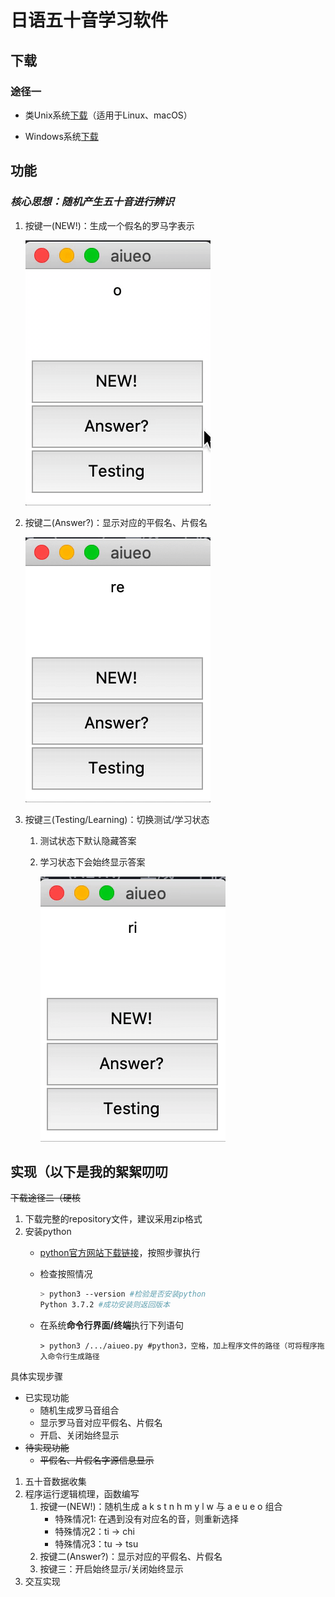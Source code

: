 # 日语五十音学习软件

## 下载

### 途径一

- 类Unix系统[下载](https://github.com/Steven147/python/raw/master/%E6%97%A5%E8%AF%AD%E4%BA%94%E5%8D%81%E9%9F%B3%E5%AD%A6%E4%B9%A0/aiueo)（适用于Linux、macOS）

- Windows系统[下载](https://github.com/Steven147/python/raw/master/%E6%97%A5%E8%AF%AD%E4%BA%94%E5%8D%81%E9%9F%B3%E5%AD%A6%E4%B9%A0/aiueo.exe)

## 功能

### ***核心思想：随机产生五十音进行辨识***

1. 按键一(NEW!)：生成一个假名的罗马字表示

    ![](2020-02-2813514.gif)

2. 按键二(Answer?)：显示对应的平假名、片假名

    ![](2020-02-2813908.gif)

3. 按键三(Testing/Learning)：切换测试/学习状态
   1. 测试状态下默认隐藏答案
   2. 学习状态下会始终显示答案

      ![](2020-02-2814230.gif)

## 实现（以下是我的絮絮叨叨

~~下载途径二（硬核~~

1. 下载完整的repository文件，建议采用zip格式
2. 安装python
   - [python官方网站下载链接](https://www.python.org/downloads/)，按照步骤执行

   - 检查按照情况

      ```bash
      > python3 --version #检验是否安装python
      Python 3.7.2 #成功安装则返回版本
      ```

   - 在系统**命令行界面/终端**执行下列语句

      ```shell
      > python3 /.../aiueo.py #python3，空格，加上程序文件的路径（可将程序拖入命令行生成路径
      ```
具体实现步骤

- 已实现功能
  - 随机生成罗马音组合
  - 显示罗马音对应平假名、片假名
  - 开启、关闭始终显示
- ~~待实现功能~~
  - ~~平假名、片假名字源信息显示~~

1. 五十音数据收集
2. 程序运行逻辑梳理，函数编写
   1. 按键一(NEW!)：随机生成 a k s t n h m y l w 与 a e u e o 组合
       - 特殊情况1: 在遇到没有对应名的音，则重新选择
       - 特殊情况2：ti -> chi
       - 特殊情况3：tu -> tsu
   2. 按键二(Answer?)：显示对应的平假名、片假名
   3. 按键三：开启始终显示/关闭始终显示
3. 交互实现
